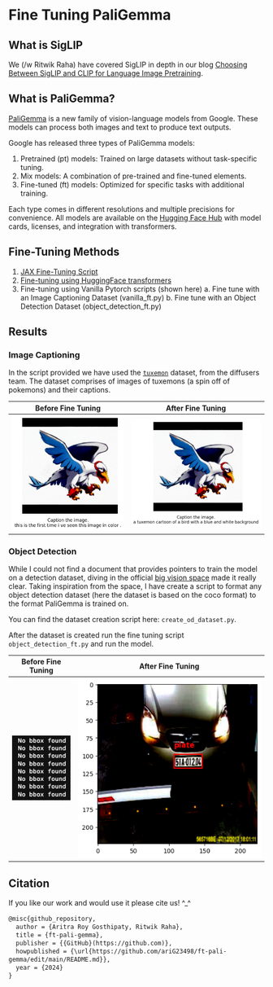 # Fine Tuning PaliGemma

## What is SigLIP

We (/w Ritwik Raha) have covered SigLIP in depth in our blog [Choosing Between SigLIP and CLIP for Language Image Pretraining](https://blog.ritwikraha.dev/choosing-between-siglip-and-clip-for-language-image-pretraining).

## What is PaliGemma?

[PaliGemma](https://ai.google.dev/gemma/docs/paligemma) is a new family of
vision-language models from Google. These models can process both images and
text to produce text outputs.

Google has released three types of PaliGemma models:
1. Pretrained (pt) models: Trained on large datasets without task-specific tuning.
2. Mix models: A combination of pre-trained and fine-tuned elements.
3. Fine-tuned (ft) models: Optimized for specific tasks with additional training.

Each type comes in different resolutions and multiple precisions for
convenience. All models are available on the
[Hugging Face Hub](https://huggingface.co/collections/google/paligemma-release-6643a9ffbf57de2ae0448dda)
with model cards, licenses, and integration with transformers.

## Fine-Tuning Methods

1. [JAX Fine-Tuning Script](https://colab.research.google.com/github/google-research/big_vision/blob/main/big_vision/configs/proj/paligemma/finetune_paligemma.ipynb)
2. [Fine-tuning using HuggingFace transformers](https://huggingface.co/blog/paligemma#using-transformers-1)
3. Fine-tuning using Vanilla Pytorch scripts (shown here)
  a. Fine tune with an Image Captioning Dataset (vanilla_ft.py)
  b. Fine tune with an Object Detection Dataset (object_detection_ft.py)

## Results

### Image Captioning

In the script provided we have used the [`tuxemon`](https://huggingface.co/datasets/diffusers/tuxemon)
dataset, from the diffusers team. The dataset comprises of images of tuxemons (a spin off of pokemons)
and their captions.

| Before Fine Tuning | After Fine Tuning |
|---|---|
| ![image](./assets/image_caption/before.png) | ![image](./assets/image_caption/after.png) |


### Object Detection

While I could not find a document that provides pointers to train the model
on a detection dataset, diving in the official
[big vision space](https://huggingface.co/spaces/big-vision/paligemma) made it
really clear. Taking inspiration from the space, I have create a script to format
any object detection dataset (here the dataset is based on the coco format)
to the format PaliGemma is trained on.

You can find the dataset creation script here: `create_od_dataset.py`.

After the dataset is created run the fine tuning script `object_detection_ft.py`
and run the model.

| Before Fine Tuning | After Fine Tuning |
|---|---|
| ![image](./assets/object_detection/before.png) | ![image](./assets/object_detection/after.png) |


## Citation
If you like our work and would use it please cite us! ^_^
```
@misc{github_repository,
  author = {Aritra Roy Gosthipaty, Ritwik Raha}, 
  title = {ft-pali-gemma}, 
  publisher = {{GitHub}(https://github.com)},
  howpublished = {\url{https://github.com/ariG23498/ft-pali-gemma/edit/main/README.md}},
  year = {2024}  
}
```
